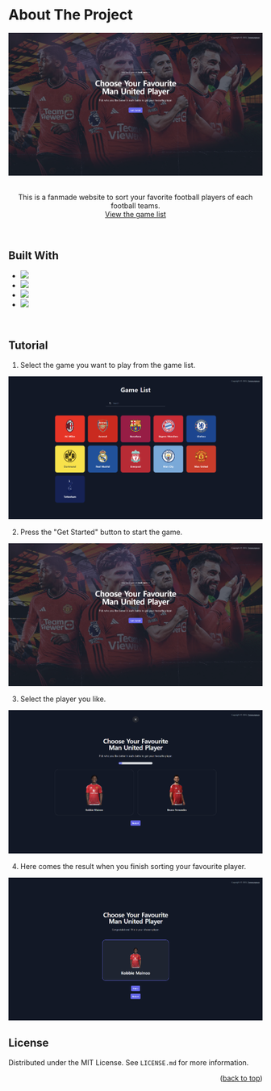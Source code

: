 <a name="readme-top"></a>

# About The Project
<div>
<img src="src/assets/img/screenshots/manunited-index.png">
</div>
<div>
<br>
<div align="center">
<p>
  This is a fanmade website to sort your favorite football players of each football teams.
    <br>
    <a href="https://1eeseungeun.github.io/footballersorter/">View the game list</a>
  </p>
</div>
<br/>

## Built With

* <img src="https://img.shields.io/badge/HTML5-E34F26?style=for-the-badge&logo=HTML5&logoColor=white">
* <img src="https://img.shields.io/badge/CSS3-1572B6?style=for-the-badge&logo=CSS3&logoColor=white">
* <img src="https://img.shields.io/badge/JavaScript-F7DF1E?style=for-the-badge&logo=JavaScript&logoColor=white">
* <img src="https://img.shields.io/badge/tailwind-06B6D4?style=for-the-badge&logo=tailwind css&logoColor=white">

<br>

## Tutorial
1. Select the game you want to play from the game list.

<img src="src/assets/img/screenshots/gamelist.png">

2. Press the "Get Started" button to start the game.

<img src="src/assets/img/screenshots/manunited-index.png">

3. Select the player you like.

<img src="src/assets/img/screenshots/manunited-sort.png">

4. Here comes the result when you finish sorting your favourite player.

<img src="src/assets/img/screenshots/manunited-result.png">

<br>

## License

Distributed under the MIT License. See `LICENSE.md` for more information.

<p align="right">(<a href="#readme-top">back to top</a>)</p>
